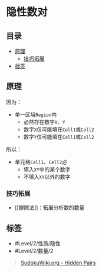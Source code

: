 # 隐性数对

<!-- START doctoc generated TOC please keep comment here to allow auto update -->
<!-- DON'T EDIT THIS SECTION, INSTEAD RE-RUN doctoc TO UPDATE -->
## 目录

- [原理](#%E5%8E%9F%E7%90%86)
  - [技巧拓展](#%E6%8A%80%E5%B7%A7%E6%8B%93%E5%B1%95)
- [标签](#%E6%A0%87%E7%AD%BE)

<!-- END doctoc generated TOC please keep comment here to allow auto update -->

## 原理

因为：
- 单一区域`Region`内
	- 必然存在数字`X`、`Y`
	- 数字`X`仅可能填在`Cell1`或`Cell2`
	- 数字`Y`仅可能填在`Cell1`或`Cell2`

所以：
- 单元格`Cell1`、`Cell2`必
	- 填入`XY`中的某个数字
	- 不填入`XY`以外的数字

###  技巧拓展

- [[摒除法]]：拓展分析数的数量

## 标签

- #Level/2/性质/隐性
- #Level/2/数量/2

> [SudokuWiki.org - Hidden Pairs](https://www.sudokuwiki.org/Hidden_Candidates#HP)
